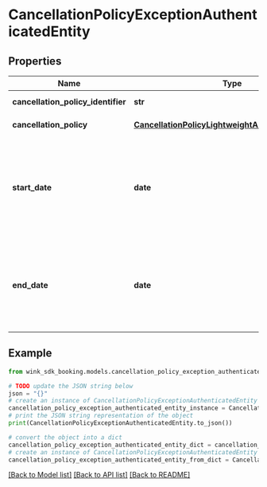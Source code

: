 # CancellationPolicyExceptionAuthenticatedEntity


## Properties

Name | Type | Description | Notes
------------ | ------------- | ------------- | -------------
**cancellation_policy_identifier** | **str** | Cancellation policy | 
**cancellation_policy** | [**CancellationPolicyLightweightAuthenticatedEntity**](CancellationPolicyLightweightAuthenticatedEntity.md) | Cancellation policy | 
**start_date** | **date** | Start date for when this cancellation policy should start to override the default cancellation policy. | 
**end_date** | **date** | End date for when this cancellation policy should end overriding the default cancellation policy. | 

## Example

```python
from wink_sdk_booking.models.cancellation_policy_exception_authenticated_entity import CancellationPolicyExceptionAuthenticatedEntity

# TODO update the JSON string below
json = "{}"
# create an instance of CancellationPolicyExceptionAuthenticatedEntity from a JSON string
cancellation_policy_exception_authenticated_entity_instance = CancellationPolicyExceptionAuthenticatedEntity.from_json(json)
# print the JSON string representation of the object
print(CancellationPolicyExceptionAuthenticatedEntity.to_json())

# convert the object into a dict
cancellation_policy_exception_authenticated_entity_dict = cancellation_policy_exception_authenticated_entity_instance.to_dict()
# create an instance of CancellationPolicyExceptionAuthenticatedEntity from a dict
cancellation_policy_exception_authenticated_entity_from_dict = CancellationPolicyExceptionAuthenticatedEntity.from_dict(cancellation_policy_exception_authenticated_entity_dict)
```
[[Back to Model list]](../README.md#documentation-for-models) [[Back to API list]](../README.md#documentation-for-api-endpoints) [[Back to README]](../README.md)


